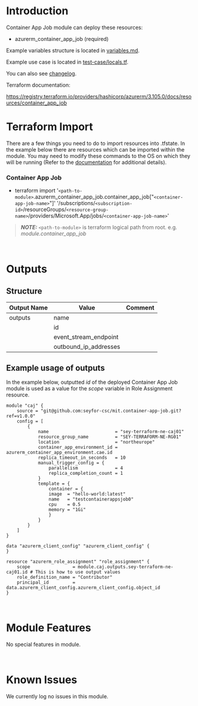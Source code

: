 # Introduction
Container App Job module can deploy these resources:
* azurerm_container_app_job (required)

Example variables structure is located in [variables.md](variables.md).

Example use case is located in [test-case/locals.tf](test-case/locals.tf).

You can also see [changelog](changelog.md).

Terraform documentation:

https://registry.terraform.io/providers/hashicorp/azurerm/3.105.0/docs/resources/container_app_job
&nbsp;

# Terraform Import
There are a few things you need to do to import resources into .tfstate. In the example below there are resources which can be imported within the module. You may need to modify these commands to the OS on which they will be running (Refer to the [documentation](https://developer.hashicorp.com/terraform/cli/commands/import#example-import-into-resource-configured-with-for_each) for additional details).
### Container App Job
* terraform import '`<path-to-module>`.azurerm_container_app_job.container_app_job["`<container-app-job-name>`"]' '/subscriptions/`<subscription-id>`/resourceGroups/`<resource-group-name>`/providers/Microsoft.App/jobs/`<container-app-job-name>`'

 > **_NOTE:_** `<path-to-module>` is terraform logical path from root. e.g. _module.container\_app\_job_

&nbsp;

# Outputs
## Structure

| Output Name | Value                 | Comment |
| ----------- | --------------------- | ------- |
| outputs     | name                  |         |
|             | id                    |         |
|             | event_stream_endpoint |         |
|             | outbound_ip_addresses |         |

## Example usage of outputs
In the example below, outputted _id_ of the deployed Container App Job module is used as a value for the _scope_ variable in Role Assignment resource.
```
module "caj" {
    source = "git@github.com:seyfor-csc/mit.container-app-job.git?ref=v1.0.0"
    config = [
        {
            name                         = "sey-terraform-ne-caj01"
            resource_group_name          = "SEY-TERRAFORM-NE-RG01"
            location                     = "northeurope"
            container_app_environment_id = azurerm_container_app_environment.cae.id
            replica_timeout_in_seconds   = 10
            manual_trigger_config = {
                parallelism              = 4
                replica_completion_count = 1
            }
            template = {
                container = {
                image  = "hello-world:latest"
                name   = "testcontainerappsjob0"
                cpu    = 0.5
                memory = "1Gi"
                }
            }
        }
    ]
}

data "azurerm_client_config" "azurerm_client_config" {
}

resource "azurerm_role_assignment" "role_assignment" {
    scope                = module.caj.outputs.sey-terraform-ne-caj01.id # This is how to use output values
    role_definition_name = "Contributor"
    principal_id         = data.azurerm_client_config.azurerm_client_config.object_id
}
```

&nbsp;

# Module Features
No special features in module.

&nbsp;

# Known Issues
We currently log no issues in this module.